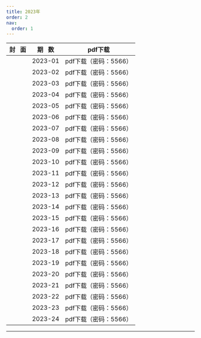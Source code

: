 ```yaml
---
title: 2023年
order: 2
nav:
  order: 1
---
```

| 封   面 | 期   数 |        pdf下载        |
| :-------: | :-------: | :-------------------: |
|          |  2023-01  | pdf下载（密码：5566） |
|          |  2023-02  | pdf下载（密码：5566） |
|          |  2023-03  | pdf下载（密码：5566） |
|          |  2023-04  | pdf下载（密码：5566） |
|          |  2023-05  | pdf下载（密码：5566） |
|          |  2023-06  | pdf下载（密码：5566） |
|          |  2023-07  | pdf下载（密码：5566） |
|          |  2023-08  | pdf下载（密码：5566） |
|          |  2023-09  | pdf下载（密码：5566） |
|          |  2023-10  | pdf下载（密码：5566） |
|          |  2023-11  | pdf下载（密码：5566） |
|          |  2023-12  | pdf下载（密码：5566） |
|          |  2023-13  | pdf下载（密码：5566） |
|          |  2023-14  | pdf下载（密码：5566） |
|          |  2023-15  | pdf下载（密码：5566） |
|          |  2023-16  | pdf下载（密码：5566） |
|          |  2023-17  | pdf下载（密码：5566） |
|          |  2023-18  | pdf下载（密码：5566） |
|          |  2023-19  | pdf下载（密码：5566） |
|          |  2023-20  | pdf下载（密码：5566） |
|          |  2023-21  | pdf下载（密码：5566） |
|          |  2023-22  | pdf下载（密码：5566） |
|          |  2023-23  | pdf下载（密码：5566） |
|          |  2023-24  | pdf下载（密码：5566） |

---
